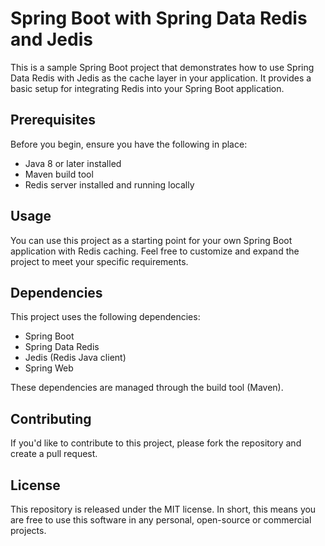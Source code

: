 # Spring Boot with Spring Data Redis and Jedis

This is a sample Spring Boot project that demonstrates how to use Spring Data Redis 
with Jedis as the cache layer in your application. It provides a basic setup for 
integrating Redis into your Spring Boot application.

## Prerequisites
Before you begin, ensure you have the following in place:

* Java 8 or later installed
* Maven build tool
* Redis server installed and running locally

## Usage
You can use this project as a starting point for your own Spring Boot application with Redis caching.
Feel free to customize and expand the project to meet your specific requirements.

## Dependencies
This project uses the following dependencies:

* Spring Boot
* Spring Data Redis
* Jedis (Redis Java client)
* Spring Web

These dependencies are managed through the build tool (Maven).

## Contributing
If you'd like to contribute to this project, please fork the repository and create a pull request.

## License
This repository is released under the MIT license. In short, this means you are free to use this
software in any personal, open-source or commercial projects.